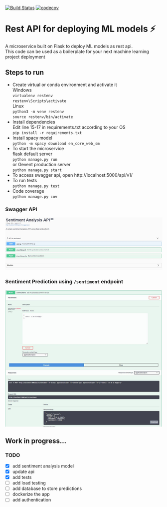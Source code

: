 [![Build Status](https://travis-ci.org/hpanwar08/rest-api-ml-model.svg?branch=master)](https://travis-ci.org/hpanwar08/rest-api-ml-model
)
[![codecov](https://codecov.io/gh/hpanwar08/rest-api-ml-model/branch/master/graph/badge.svg)](https://codecov.io/gh/hpanwar08/rest-api-ml-model)

# Rest API for deploying ML models :zap:

A microservice built on Flask to deploy ML models as rest api.  
This code can be used as a boilerplate for your next machine learning project deployment

## Steps to run
* Create virtual or conda environment and activate it  
  Windows  
  `virtualenv restenv`  
  `restenv\Scripts\activate`  
  Linux  
  `python3 -m venv restenv`  
  `source restenv/bin/activate`
* Install dependencies  
  Edit line 15-17 in requirements.txt according to your OS  
  `pip install -r requirements.txt`  
* Install spacy model  
  `python -m spacy download en_core_web_sm`
* To start the microservice  
  flask default server  
  `python manage.py run`  
  or Gevent production server  
  `python manage.py start`  
* To access swagger api, open http://localhost:5000/api/v1/
* To run tests  
  `python manage.py test`
* Code coverage  
  `python manage.py cov`

### Swagger API
![Swagger API](imgs/swagger1.jpg "Swagger API")  
### Sentiment Prediction using ```/sentiment``` endpoint    
![Sentiment](imgs/senti1.jpg "Sentiment predict")

## Work in progress... 
### TODO
- [x] add sentiment analysis model
- [x] update api
- [x] add tests
- [ ] add load testing
- [ ] add database to store predictions
- [ ] dockerize the app
- [ ] add authentication
